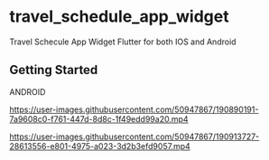 # travel_schedule_app_widget

Travel Schecule App Widget Flutter for both IOS and Android

## Getting Started

ANDROID

https://user-images.githubusercontent.com/50947867/190890191-7a9608c0-f761-447d-8d8c-1f49edd99a20.mp4



https://user-images.githubusercontent.com/50947867/190913727-28613556-e801-4975-a023-3d2b3efd9057.mp4

